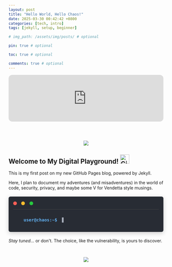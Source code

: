 ```yaml
---
layout: post
title: "Hello World, Hello Chaos!"
date: 2025-03-30 00:42:42 +0800
categories: [tech, intro]
tags: [jekyll, setup, beginner]

# img_path: /assets/img/posts/ # optional

pin: true # optional

toc: true # optional

comments: true # optional
---
```


<iframe style="border-radius:12px" src="https://open.spotify.com/embed/track/4mn5HdatHKN7iFGDes9G8i?utm_source=generator" width="100%" height="152" frameBorder="0" allowfullscreen="" allow="clipboard-write; encrypted-media; fullscreen; picture-in-picture" loading="lazy"></iframe>

<br><br>
<p align="center">
  <img src="https://capsule-render.vercel.app/api?type=waving&color=gradient&height=65&section=body"/>
</p>

## Welcome to My Digital Playground! <img src="https://media.giphy.com/media/W5eoZHPpUx9sapR0eu/giphy.gif" width="30px" alt="Git"/>&nbsp;

This is my first post on my new GitHub Pages blog, powered by Jekyll.

Here, I plan to document my adventures (and misadventures) in the world of code, security, privacy, and maybe some V for Vendetta style musings.

<!-- Terminal Container -->
<div class="terminal-container">
  <div class="terminal-header">
    <span></span> <!-- Red -->
    <span></span> <!-- Yellow -->
    <span></span> <!-- Green -->
  </div>
  <div class="terminal-body">
    <span class="prompt">user@chaos:~$</span> <span id="typed-output"></span><span class="cursor">▋</span>
  </div>
</div>

<!-- Basic Styling -->
<style>
.terminal-container {
  background-color: #282c34; /* Dark background */
  color: #abb2bf; /* Light grey text */
  font-family: 'Consolas', 'Monaco', monospace; /* Monospace font */
  border-radius: 6px;
  padding: 15px;
  margin: 20px 0; /* Add some space around it */
  box-shadow: 0 4px 15px rgba(0,0,0,0.2);
  overflow: hidden; /* Hide anything that might overflow */
}

.terminal-header {
  padding-bottom: 10px;
  border-bottom: 1px solid #444;
  margin-bottom: 10px;
}

.terminal-header span {
  display: inline-block;
  width: 12px;
  height: 12px;
  border-radius: 50%;
  margin-right: 6px;
}
.terminal-header span:nth-child(1) { background-color: #ff5f56; } /* Red */
.terminal-header span:nth-child(2) { background-color: #ffbd2e; } /* Yellow */
.terminal-header span:nth-child(3) { background-color: #27c93f; } /* Green */

.terminal-body {
  /* Ensure text wrapping behaves correctly */
  white-space: pre-wrap;
  word-wrap: break-word;
}

.prompt {
  color: #61afef; /* Blue prompt color */
  font-weight: bold;
  margin-right: 5px;
}

/* Blinking cursor effect */
.cursor {
  display: inline-block; /* Needed for animation */
  background-color: #abb2bf; /* Cursor color same as text */
  width: 8px; /* Width of the cursor */
  margin-left: 2px; /* Space before cursor */
  animation: blink 1s step-end infinite;
}

.cursor.stopped {
  animation: none; /* Remove the animation */
  /* Optional: Ensure the cursor remains visible as a solid block */
  background-color: #abb2bf;
}

@keyframes blink {
  from, to { background-color: transparent }
  50% { background-color: #abb2bf; } /* Visible state */
}
</style>

<!-- JavaScript for Typing Effect -->
<script>
  const textToType = 'print("Chaos is the new black.")';
  const outputElement = document.getElementById('typed-output');
  const typingSpeed = 100; // Milliseconds per character (adjust speed here)
  let i = 0;

  function typeWriter() {
    if (i < textToType.length) {
      outputElement.textContent += textToType.charAt(i);
      i++;
      setTimeout(typeWriter, typingSpeed);
    } else {
      // Typing finished: Add 'stopped' class to the cursor
      const cursorElement = document.querySelector('.terminal-body .cursor');
      if (cursorElement) {
        cursorElement.classList.add('stopped');
      }
    }
  }

  // Ensure the script runs after the element exists
  // If you put this script at the end of your body, DOMContentLoaded might not be necessary
  // But it's safer practice
  document.addEventListener('DOMContentLoaded', (event) => {
    // Clear any previous text (if needed)
    outputElement.textContent = '';
    // Start typing
    setTimeout(typeWriter, 500); // Add a small delay before starting
  });
</script>

*Stay tuned...* or don't. The choice, like the vulnerability, is yours to discover.

<br>
<p align="center">
  <img src="https://capsule-render.vercel.app/api?type=waving&color=gradient&height=65&section=footer"/>
</p>